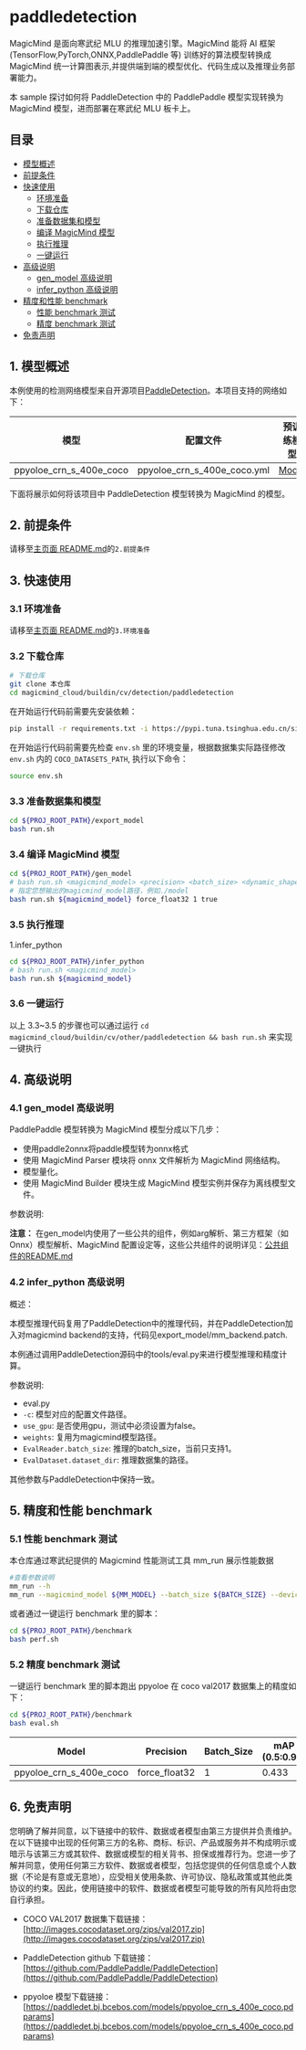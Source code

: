 # paddledetection

MagicMind 是面向寒武纪 MLU 的推理加速引擎。MagicMind 能将 AI 框架(TensorFlow,PyTorch,ONNX,PaddlePaddle 等) 训练好的算法模型转换成 MagicMind 统一计算图表示,并提供端到端的模型优化、代码生成以及推理业务部署能力。

本 sample 探讨如何将 PaddleDetection 中的 PaddlePaddle 模型实现转换为 MagicMind 模型，进而部署在寒武纪 MLU 板卡上。

## 目录

- [模型概述](#1-模型概述)
- [前提条件](#2-前提条件)
- [快速使用](#3-快速使用)
  - [环境准备](#31-环境准备)
  - [下载仓库](#32-下载仓库)
  - [准备数据集和模型](#33-准备数据集和模型)
  - [编译 MagicMind 模型](#34-编译-magicmind-模型)
  - [执行推理](#35-执行推理)
  - [一键运行](#36-一键运行)
- [高级说明](#4高级说明)
  - [gen_model 高级说明](#41-gen_model-高级说明)
  - [infer_python 高级说明](#42-infer_python-高级说明)
- [精度和性能 benchmark](#5-精度和性能-benchmark)
  - [性能 benchmark 测试](#51-性能-benchmark-测试)
  - [精度 benchmark 测试](#52-精度-benchmark-测试)
- [免责声明](#6-免责声明)

## 1. 模型概述

本例使用的检测网络模型来自开源项目[PaddleDetection](https://github.com/PaddlePaddle/PaddleDetection)。本项目支持的网络如下：

| 模型  | 配置文件           | 预训练模型 |  
| ----- | ------------------- | ---------- | 
| ppyoloe_crn_s_400e_coco | ppyoloe_crn_s_400e_coco.yml | [Model](https://paddledet.bj.bcebos.com/models/ppyoloe_crn_s_400e_coco.pdparams)          | 

下面将展示如何将该项目中 PaddleDetection 模型转换为 MagicMind 的模型。

## 2. 前提条件

请移至[主页面 README.md](../../../../README.md)的`2.前提条件`

## 3. 快速使用

### 3.1 环境准备

请移至[主页面 README.md](../../../../README.md)的`3.环境准备`

### 3.2 下载仓库

```bash
# 下载仓库
git clone 本仓库
cd magicmind_cloud/buildin/cv/detection/paddledetection
```

在开始运行代码前需要先安装依赖：

```bash
pip install -r requirements.txt -i https://pypi.tuna.tsinghua.edu.cn/simple/ -f https://download.pytorch.org/whl/torch_stable.html
```

在开始运行代码前需要先检查 `env.sh` 里的环境变量，根据数据集实际路径修改 `env.sh` 内的 `COCO_DATASETS_PATH`, 执行以下命令：

```bash
source env.sh
```

### 3.3 准备数据集和模型

```bash
cd ${PROJ_ROOT_PATH}/export_model
bash run.sh
```

### 3.4 编译 MagicMind 模型

```bash
cd ${PROJ_ROOT_PATH}/gen_model
# bash run.sh <magicmind_model> <precision> <batch_size> <dynamic_shape>
# 指定您想输出的magicmind_model路径，例如./model
bash run.sh ${magicmind_model} force_float32 1 true
```

### 3.5 执行推理

1.infer_python

```bash
cd ${PROJ_ROOT_PATH}/infer_python
# bash run.sh <magicmind_model>
bash run.sh ${magicmind_model}
```

### 3.6 一键运行

以上 3.3~3.5 的步骤也可以通过运行 `cd magicmind_cloud/buildin/cv/other/paddledetection && bash run.sh` 来实现一键执行

## 4. 高级说明

### 4.1 gen_model 高级说明

PaddlePaddle 模型转换为 MagicMind 模型分成以下几步：

- 使用paddle2onnx将paddle模型转为onnx格式
- 使用 MagicMind Parser 模块将 onnx 文件解析为 MagicMind 网络结构。
- 模型量化。
- 使用 MagicMind Builder 模块生成 MagicMind 模型实例并保存为离线模型文件。

参数说明:

**注意：**
在gen_model内使用了一些公共的组件，例如arg解析、第三方框架（如Onnx）模型解析、MagicMind 配置设定等，这些公共组件的说明详见：[公共组件的README.md](../../../python_common/README.md)

### 4.2 infer_python 高级说明

概述：

本模型推理代码复用了PaddleDetection中的推理代码，并在PaddleDetection加入对magicmind backend的支持，代码见export_model/mm_backend.patch.

本例通过调用PaddleDetection源码中的tools/eval.py来进行模型推理和精度计算。

参数说明:
- eval.py
- `-c`: 模型对应的配置文件路径。
- `use_gpu`: 是否使用gpu，测试中必须设置为false。
- `weights`: 复用为magicmind模型路径。
- `EvalReader.batch_size`: 推理的batch_size，当前只支持1。
- `EvalDataset.dataset_dir`: 推理数据集的路径。

其他参数与PaddleDetection中保持一致。


## 5. 精度和性能 benchmark

### 5.1 性能 benchmark 测试

本仓库通过寒武纪提供的 Magicmind 性能测试工具 mm_run 展示性能数据

```bash
#查看参数说明
mm_run --h
mm_run --magicmind_model ${MM_MODEL} --batch_size ${BATCH_SIZE} --devices ${DEV_ID} --threads 1 --iterations 1000
```

或者通过一键运行 benchmark 里的脚本：

```bash
cd ${PROJ_ROOT_PATH}/benchmark
bash perf.sh
```

### 5.2 精度 benchmark 测试

一键运行 benchmark 里的脚本跑出 ppyoloe 在 coco val2017 数据集上的精度如下：

```bash
cd ${PROJ_ROOT_PATH}/benchmark
bash eval.sh
```

| Model | Precision           | Batch_Size    | mAP (0.5:0.95) | mAP (0.5) |
| ----- | ------------------- | ----------    | -------------- | --------- |
| ppyoloe_crn_s_400e_coco | force_float32       | 1           | 0.433 | 0.599 |

## 6. 免责声明

您明确了解并同意，以下链接中的软件、数据或者模型由第三方提供并负责维护。在以下链接中出现的任何第三方的名称、商标、标识、产品或服务并不构成明示或暗示与该第三方或其软件、数据或模型的相关背书、担保或推荐行为。您进一步了解并同意，使用任何第三方软件、数据或者模型，包括您提供的任何信息或个人数据（不论是有意或无意地），应受相关使用条款、许可协议、隐私政策或其他此类协议的约束。因此，使用链接中的软件、数据或者模型可能导致的所有风险将由您自行承担。

- COCO VAL2017 数据集下载链接：[http://images.cocodataset.org/zips/val2017.zip](http://images.cocodataset.org/zips/val2017.zip)

- PaddleDetection github 下载链接：[https://github.com/PaddlePaddle/PaddleDetection](https://github.com/PaddlePaddle/PaddleDetection)

- ppyoloe 模型下载链接：[https://paddledet.bj.bcebos.com/models/ppyoloe_crn_s_400e_coco.pdparams](https://paddledet.bj.bcebos.com/models/ppyoloe_crn_s_400e_coco.pdparams)

